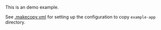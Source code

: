 This is an demo example.

See [.makecopy.yml](../.makecopy.yml) for setting up the configuration to copy `example-app` directory.